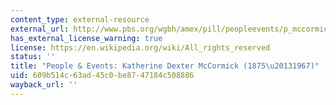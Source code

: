 ```yaml
---
content_type: external-resource
external_url: http://www.pbs.org/wgbh/amex/pill/peopleevents/p_mccormick.html
has_external_license_warning: true
license: https://en.wikipedia.org/wiki/All_rights_reserved
status: ''
title: "People & Events: Katherine Dexter McCormick (1875\u20131967)"
uid: 609b514c-63ad-45c0-be87-47184c508886
wayback_url: ''
---
```

